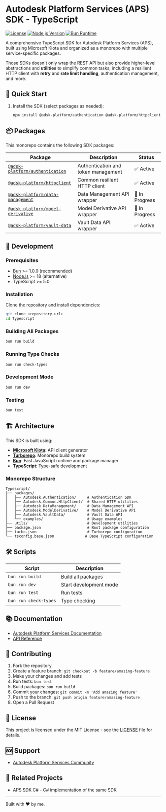 # Autodesk Platform Services (APS) SDK - TypeScript

[![License](https://img.shields.io/badge/license-MIT-blue.svg)](./LICENSE)
[![Node.js Version](https://img.shields.io/badge/node-%3E%3D18-brightgreen.svg)](https://nodejs.org/)
[![Bun Runtime](https://img.shields.io/badge/bun-%3E%3D1.0.0-black.svg)](https://bun.sh/)

A comprehensive TypeScript SDK for Autodesk Platform Services (APS), built using Microsoft Kiota and organized as a monorepo with multiple service-specific packages.

Those SDKs doesn't only wrap the REST API but also provide higher-level abstractions and **utilities** to simplify common tasks, including a resilient HTTP client with **retry** and **rate limit handling**, authentication management, and more.

## 🚀 Quick Start

1. Install the SDK (select packages as needed):

   ```bash
   npm install @adsk-platform/authentication @adsk-platform/httpclient @adsk-platform/data-management @adsk-platform/model-derivative @adsk-platform/vault-data
   ```

## 📦 Packages

This monorepo contains the following SDK packages:

| Package | Description | Status |
|---------|-------------|--------|
| [`@adsk-platform/authentication`](./packages/Autodesk.Authentication/) | Authentication and token management | ✅ Active |
| [`@adsk-platform/httpclient`](./packages/Autodesk.Common.HttpClient/) | Common resilient HTTP client | ✅ Active |
| [`@adsk-platform/data-management`](./packages/Autodesk.DataManagement/) | Data Management API wrapper | 🚧 In Progress |
| [`@adsk-platform/model-derivative`](./packages/Autodesk.ModelDerivative/) | Model Derivative API wrapper | 🚧 In Progress |
| [`@adsk-platform/vault-data`](./packages/Autodesk.VaultData/) | Vault Data API wrapper | ✅ Active |

## 🔧 Development

### Prerequisites

- [Bun](https://bun.sh/) >= 1.0.0 (recommended)
- [Node.js](https://nodejs.org/) >= 18 (alternative)
- TypeScript >= 5.0

### Installation

Clone the repository and install dependencies:

```bash
git clone <repository-url>
cd Typescript
````

### Building All Packages

```bash
bun run build
```

### Running Type Checks

```bash
bun run check-types
```

### Development Mode

```bash
bun run dev
```

### Testing

```bash
bun test
```

## 🏗️ Architecture

This SDK is built using:

- **[Microsoft Kiota](https://github.com/microsoft/kiota)**: API client generator
- **[Turborepo](https://turbo.build/)**: Monorepo build system
- **[Bun](https://bun.sh/)**: Fast JavaScript runtime and package manager
- **TypeScript**: Type-safe development

### Monorepo Structure

```text
Typescript/
├── packages/
│   ├── Autodesk.Authentication/     # Authentication SDK
│   ├── Autodesk.Common.HttpClient/  # Shared HTTP utilities
│   ├── Autodesk.DataManagement/     # Data Management API
│   ├── Autodesk.ModelDerivative/    # Model Derivative API
│   ├── Autodesk.VaultData/          # Vault Data API
│   └── examples/                    # Usage examples
├── utils/                           # Development utilities
├── package.json                     # Root package configuration
├── turbo.json                       # Turborepo configuration
└── tsconfig.base.json              # Base TypeScript configuration
```

## 🛠️ Scripts

| Script | Description |
|--------|-------------|
| `bun run build` | Build all packages |
| `bun run dev` | Start development mode |
| `bun run test` | Run tests |
| `bun run check-types` | Type checking |

## 📚 Documentation

- [Autodesk Platform Services Documentation](https://aps.autodesk.com/)
- [API Reference](https://aps.autodesk.com/en/docs/oauth/v2/developers_guide/overview/)

## 🤝 Contributing

1. Fork the repository
2. Create a feature branch: `git checkout -b feature/amazing-feature`
3. Make your changes and add tests
4. Run tests: `bun test`
5. Build packages: `bun run build`
6. Commit your changes: `git commit -m 'Add amazing feature'`
7. Push to the branch: `git push origin feature/amazing-feature`
8. Open a Pull Request

## 📄 License

This project is licensed under the MIT License - see the [LICENSE](./LICENSE) file for details.

## 🆘 Support

- [Autodesk Platform Services Community](https://aps.autodesk.com/en/support)

## 🔗 Related Projects

- [APS SDK C#](https://github.com/adsk-duszykf/Adsk.Platform.Toolkit.dotNet) - C# implementation of the same SDK

---

Built with ❤️ by me.
